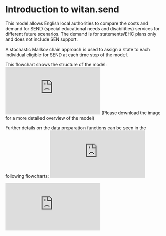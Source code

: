 # Introduction to witan.send

This model allows English local authorities to compare the costs and demand for SEND (special educational needs and disabilities)  services for different future scenarios. The demand is for statements/EHC plans only and does not include SEN support. 

A stochastic Markov chain approach is used to assign a state to each individual eligible for SEND at each time step of the model. 

This flowchart shows the structure of the model:
![SENDmodel](https://github.com/MastodonC/witan.send/blob/doc/add-flowchart/doc/images/SEND_model_flowchart.pdf) (Please download the image for a more detailed overview of the model)

Further details on the data preparation functions can be seen in the following flowcharts:
![HistoricPopulationFunction](https://github.com/MastodonC/witan.send/blob/master/doc/add-flowchart/doc/images/Get_historic_population_flowchart.pdf)

![PopulationChangeFunction](https://github.com/MastodonC/witan.send/blob/master/doc/add-flowchart/doc/images/Population_change_flowchart.pdf)
